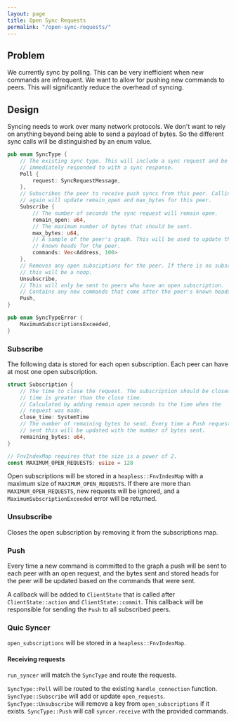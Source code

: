 ```yaml
---
layout: page
title: Open Sync Requests
permalink: "/open-sync-requests/"
---
```


## Problem

We currently sync by polling. This can be very inefficient when new commands
are infrequent. We want to allow for pushing new commands to peers. This
will significantly reduce the overhead of syncing.

## Design

Syncing needs to work over many network protocols. We don't want to rely on
anything beyond being able to send a payload of bytes. So the different
sync calls will be distinguished by an enum value.

```rust
pub enum SyncType {
    // The existing sync type. This will include a sync request and be
    // immediately responded to with a sync response.
    Poll {
        request: SyncRequestMessage,
    },
    // Subscribes the peer to receive push syncs from this peer. Calling this
    // again will update remain_open and max_bytes for this peer.
    Subscribe {
        // The number of seconds the sync request will remain open.
        remain_open: u64,
        // The maximum number of bytes that should be sent.
        max_bytes: u64,
        // A sample of the peer's graph. This will be used to update the
        // known heads for the peer.
        commands: Vec<Address, 100>
    },
    // Removes any open subsciptions for the peer. If there is no subscription
    // this will be a noop.
    Unsubscribe,
    // This will only be sent to peers who have an open subscription.
    // Contains any new commands that come after the peer's known heads.
    Push,
}

pub enum SyncTypeError {
    MaximumSubscriptionsExceeded,
}
```

### Subscribe

The following data is stored for each open subscription. Each peer can have at
most one open subscription.

```rust
struct Subscription {
    // The time to close the request. The subscription should be closed when the
    // time is greater than the close time.
    // Calculated by adding remain open seconds to the time when the
    // request was made.
    close_time: SystemTime
    // The number of remaining bytes to send. Every time a Push request is
    // sent this will be updated with the number of bytes sent.
    remaining_bytes: u64,
}

// FnvIndexMap requires that the size is a power of 2.
const MAXIMUM_OPEN_REQUESTS: usize = 128
```

Open subscriptions will be stored in a `heapless::FnvIndexMap` with a maximum size of
`MAXIMUM_OPEN_REQUESTS`. If there are more than `MAXIMUM_OPEN_REQUESTS`, new requests
will be ignored, and a `MaximumSubscriptionExceeded` error will be returned.

### Unsubscribe

Closes the open subscription by removing it from the subscriptions map.

### Push

Every time a new command is committed to the graph a push will be sent to
each peer with an open request, and the bytes sent and stored heads for the
peer will be updated based on the commands that were sent.

A callback will be added to `ClientState` that is called after
`ClientState::action` and `ClientState::commit`. This callback will be
responsible for sending the `Push` to all subscribed peers.

### Quic Syncer

`open_subscriptions` will be stored in a `heapless::FnvIndexMap`.

#### Receiving requests

`run_syncer` will match the `SyncType` and route the requests.

`SyncType::Poll` will be routed to the existing `handle_connection` function.
`SyncType::Subscribe` will add or update `open_requests`.
`SyncType::Unsubscribe` will remove a key from `open_subscriptions` if it exists.
`SyncType::Push` will call `syncer.receive` with the provided commands.
